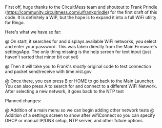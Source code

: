 First off, huge thanks to the CircuitMess team and shoutout to Frank Prindle (https://community.circuitmess.com/u/frankprindle) for the
first draft of this code. It is definitely a WIP, but the hope is to expand it into a full WiFi utility for Ringo.

Here's what we have so far:

@ On start, it searches for and displays available WiFi networks, you select and enter your password. This was taken directly from the
  Main Firmware's settingsApp. The only thing missing is the help screen for text input (just haven't sorted that minor bit out yet)
  
@ Then it will take you to Frank's *mostly* original code to test connection and packet send/receive with time.nist.gov

@ Once there, you can press B or HOME to go back to the Main Launcher. You can also press A to search for and connect to a different WiFi
  Network. After selecting a new network, it goes back to the NTP test
  

Planned changes:

@ Addition of a main menu so we can begin adding other network tests
@ Addition of a settings screen to show after wifiConnect so you can specify DHCP or manual IP/DNS setup, NTP server, and other future
  options
  
  
  
